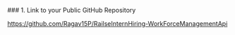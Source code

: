 \### 1. Link to your Public GitHub Repository

https://github.com/Ragav15P/RailseInternHiring-WorkForceManagementApi



